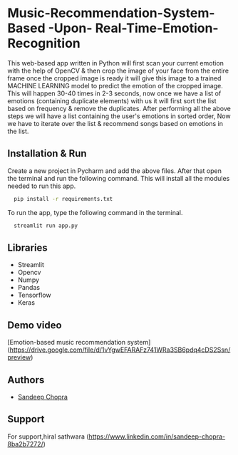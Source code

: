 
# Music-Recommendation-System-Based -Upon- Real-Time-Emotion-Recognition

This web-based app written in Python will first scan your current emotion with the help of OpenCV & then crop the image of your face from the entire frame once the cropped image is ready it will give this image to a trained MACHINE LEARNING model to predict the emotion of the cropped image. This will happen 30-40 times in 2-3 seconds, now once we have a list of emotions (containing duplicate elements) with us it will first sort the list based on frequency & remove the duplicates. After performing all the above steps we will have a list containing the user's emotions in sorted order, Now we have to iterate over the list & recommend songs based on emotions in the list.


## Installation & Run

Create a new project in Pycharm and add the above files. After that open the terminal and run the following command. This will install all the modules needed to run this app. 

```bash
  pip install -r requirements.txt
```

To run the app, type the following command in the terminal. 
```bash
  streamlit run app.py
```

## Libraries

- Streamlit
- Opencv
- Numpy
- Pandas
- Tensorflow
- Keras





## Demo video

 [Emotion-based music recommendation system]
(https://drive.google.com/file/d/1vYgwEFARAFz741WRa3SB6pdq4cDS2Ssn/preview)


 

## Authors

- [Sandeep Chopra](https://github.com/Sandeep-chopra-989)



## Support

For support,hiral sathwara (https://www.linkedin.com/in/sandeep-chopra-8ba2b7272/)

